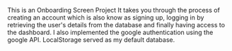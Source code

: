 This is an Onboarding Screen Project
It takes you through the process of creating an account which is also know as signing up, logging in by retrieving the user's details from the database and finally having access to the dashboard.
I also implemented the google authentication using the google API.
LocalStorage served as my default database.
